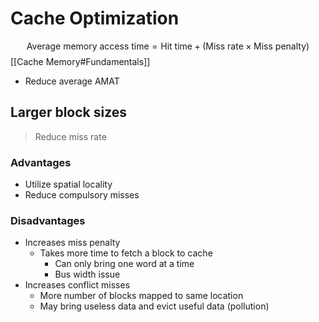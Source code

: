 # Cache Optimization
$$\text{Average memory access time} = \text{Hit time} + (\text{Miss rate} \times \text{Miss penalty})$$
[[Cache Memory#Fundamentals]]

- Reduce average AMAT

## Larger block sizes

> Reduce miss rate

### Advantages
- Utilize spatial locality
- Reduce compulsory misses

### Disadvantages

- Increases miss penalty
	- Takes more time to fetch a block to cache
		- Can only bring one word at a time
		- Bus width issue
- Increases conflict misses
	- More number of blocks mapped to same location
	- May bring useless data and evict useful data (pollution)